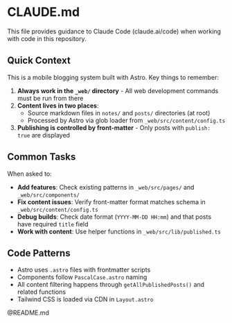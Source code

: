 # CLAUDE.md

This file provides guidance to Claude Code (claude.ai/code) when working with code in this repository.

## Quick Context

This is a mobile blogging system built with Astro. Key things to remember:

1. **Always work in the `_web/` directory** - All web development commands must be run from there
2. **Content lives in two places**:
   - Source markdown files in `notes/` and `posts/` directories (at root)
   - Processed by Astro via glob loader from `_web/src/content/config.ts`
3. **Publishing is controlled by front-matter** - Only posts with `publish: true` are displayed

## Common Tasks

When asked to:
- **Add features**: Check existing patterns in `_web/src/pages/` and `_web/src/components/`
- **Fix content issues**: Verify front-matter format matches schema in `_web/src/content/config.ts`
- **Debug builds**: Check date format (`YYYY-MM-DD HH:mm`) and that posts have required `title` field
- **Work with content**: Use helper functions in `_web/src/lib/published.ts`

## Code Patterns

- Astro uses `.astro` files with frontmatter scripts
- Components follow `PascalCase.astro` naming
- All content filtering happens through `getAllPublishedPosts()` and related functions
- Tailwind CSS is loaded via CDN in `Layout.astro`

@README.md